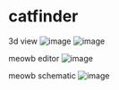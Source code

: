 # catfinder

3d view
![image](https://github.com/user-attachments/assets/6f6a8a6b-df1a-4acb-bf06-bd5f246255ee)
![image](https://github.com/user-attachments/assets/c8f40580-91da-4a05-84a9-4e6b5f94f11f)

meowb editor
![image](https://github.com/user-attachments/assets/2c555f51-19b5-4f05-adfe-9e4bbc64a191)

meowb schematic
![image](https://github.com/user-attachments/assets/b4d1fe4a-b3f0-4a17-b688-63f4016d36cd)
